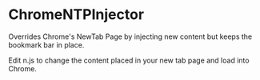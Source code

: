# ChromeNTPInjector
Overrides Chrome's NewTab Page by injecting new content but keeps the bookmark bar in place.

Edit n.js to change the content placed in your new tab page and load into Chrome.
